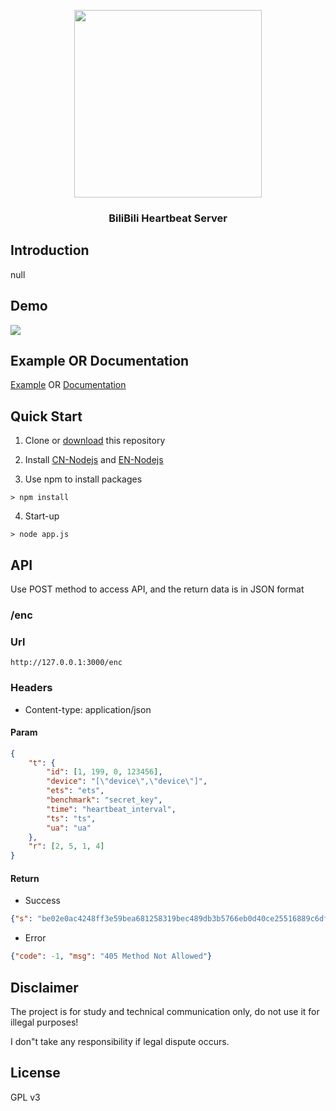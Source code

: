<p align="center">
<img src="https://i0.hdslb.com/bfs/archive/e62b6b095ef38dfb742687f11e4b570dde420b5d.png" width="300">
</p>

<h3 align="center">BiliBili Heartbeat Server</h3>

## Introduction

null    

## Demo
![](https://i.loli.net/2020/07/22/AMqcRxy4K2wmDJr.png)

## Example OR Documentation
[Example](./example.py) OR [Documentation](https://mudew.com/20200722/bilibili-webside-live-broadcast-encryption-heartbeat-request-analysis/)


## Quick Start

1. Clone or [download](https://github.com/lkeme/bilibili-pcheartbeat) this repository

2. Install [CN-Nodejs](http://nodejs.cn/) and [EN-Nodejs](https://nodejs.org/en/)

3. Use npm to install packages

```
> npm install
```

4. Start-up

```
> node app.js
```

## API

Use POST method to access API, and the return data is in JSON format

### /enc

### Url
```
http://127.0.0.1:3000/enc
```

### Headers
- Content-type: application/json

#### Param
```json
{
    "t": {
        "id": [1, 199, 0, 123456],
        "device": "[\"device\",\"device\"]",
        "ets": "ets",
        "benchmark": "secret_key",
        "time": "heartbeat_interval",
        "ts": "ts",
        "ua": "ua"
    },
    "r": [2, 5, 1, 4]
}
```

#### Return

- Success

```json
{"s": "be02e0ac4248ff3e59bea681258319bec489db3b5766eb0d40ce25516889c6df2bb8383c16d8a9bbb3ced7283388fb4df89718430064564bfaf6be246b983910"} 
```

- Error

```json
{"code": -1, "msg": "405 Method Not Allowed"}
```

## Disclaimer

The project is for study and technical communication only, do not use it for illegal purposes!

I don"t take any responsibility if legal dispute occurs.

## License
GPL v3